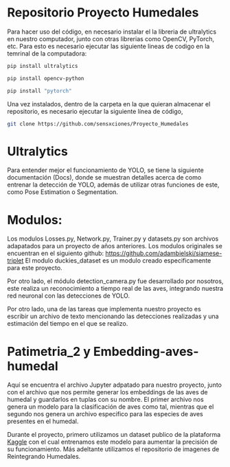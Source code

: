 # Repositorio Proyecto Humedales
Para hacer uso del código, en necesario instalar el la libreria de ultralytics en nuestro computador, junto con otras librerias como OpenCV, PyTorch, etc. Para esto es necesario ejecutar las siguiente lineas de codigo en la temrinal de la computadora:
```bash
pip install ultralytics
```
```bash
pip install opencv-python
```
```bash
pip install "pytorch"
```
Una vez instalados, dentro de la carpeta en la que quieran almacenar el repositorio, es necesario ejecutar la siguiente línea de código, 
```bash
git clone https://github.com/sensxciones/Proyecto_Humedales
```
# Ultralytics
Para entender mejor el funcionamiento de YOLO, se tiene la siguiente documentación (<aYOLO href="https://docs.ultralytics.com/">Docs</a>), donde se muestran detalles acerca de como entrenar la detección de YOLO, además de utilizar otras funciones de este, como Pose Estimation o Segmentation.

# Modulos:
Los modulos Losses.py, Network.py, Trainer.py y datasets.py son archivos adapatados para un proyecto de años anteriores. Los modulos originales se encuentran en el siguiento github: https://github.com/adambielski/siamese-triplet
El modulo duckies_dataset es un modulo creado especificamente para este proyecto. 

Por otro lado, el módulo detection_camera.py fue desarrollado por nosotros, este realiza un reconocimiento a tiempo real de las aves, integrando nuestra red neuronal con las detecciones de YOLO. 

Por otro lado, una de las tareas que implementa nuestro proyecto es escribir un archivo de texto mencionando las detecciones realizadas y una estimación del tiempo en el que se realizo.
# Patimetria_2 y Embedding-aves-humedal
Aquí se encuentra el archivo Jupyter adpatado para nuestro proyecto, junto con el archivo que nos permite generar los embeddings de las aves de humedal y guardarlos en tuplas con su nombre. El primer archivo nos genera un modelo para la clasificación de aves como tal, mientras que el segundo nos genera un archivo especifico para las especies de aves presentes en el humedal.

Durante el proyecto, primero utilizamos un dataset publico de la plataforma <a href="https://docs.ultralytics.com/">Kaggle</a> con el cual entrenamos este modelo para aumentar la precisión de su funcionamiento. Más adeltante utilizamos el repositorio de imagenes de Reintegrando Humedales.
